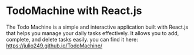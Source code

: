# TodoMachine with React.js

The Todo Machine is a simple and interactive application built with React.js that helps you manage your daily tasks effectively. It allows you to add, complete, and delete tasks easily. you can find it here: https://julio249.github.io/TodoMachine/

